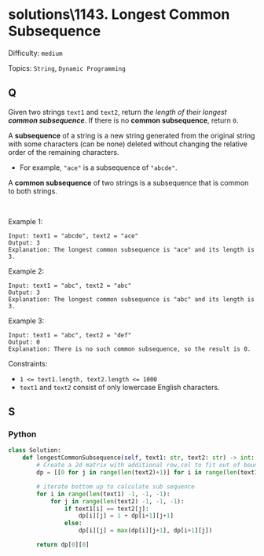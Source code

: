 # solutions\1143. Longest Common Subsequence

Difficulty: `medium`

Topics: `String`, `Dynamic Programming`

## Q

Given two strings `text1` and `text2`, return _the length of their longest **common subsequence**_. If there is no **common subsequence**, return `0`.

A **subsequence** of a string is a new string generated from the original string with some characters (can be none) deleted without changing the relative order of the remaining characters.

- For example, `"ace"` is a subsequence of `"abcde"`.

A **common subsequence** of two strings is a subsequence that is common to both strings.

<br>

Example 1:

```
Input: text1 = "abcde", text2 = "ace"
Output: 3
Explanation: The longest common subsequence is "ace" and its length is 3.
```

Example 2:

```
Input: text1 = "abc", text2 = "abc"
Output: 3
Explanation: The longest common subsequence is "abc" and its length is 3.
```

Example 3:

```
Input: text1 = "abc", text2 = "def"
Output: 0
Explanation: There is no such common subsequence, so the result is 0.
```

Constraints:

- `1 <= text1.length, text2.length <= 1000`
- `text1` and `text2` consist of only lowercase English characters.

## S

### Python

```python
class Solution:
    def longestCommonSubsequence(self, text1: str, text2: str) -> int:
        # Create a 2d matrix with additional row,col to fit out of bound case
        dp = [[0 for j in range(len(text2)+1)] for i in range(len(text1)+1)]

        # iterate bottom up to calculate sub sequence
        for i in range(len(text1) -1, -1, -1):
            for j in range(len(text2) -1, -1, -1):
                if text1[i] == text2[j]:
                    dp[i][j] = 1 + dp[i+1][j+1]
                else:
                    dp[i][j] = max(dp[i][j+1], dp[i+1][j])

        return dp[0][0]
```
